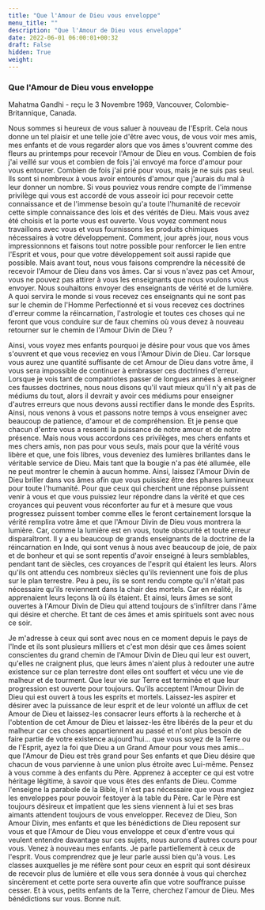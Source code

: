 ```yaml
---
title: "Que l'Amour de Dieu vous enveloppe"
menu_title: ""
description: "Que l'Amour de Dieu vous enveloppe"
date: 2022-06-01 06:00:01+00:32
draft: False
hidden: True
weight:
---
```

### Que l'Amour de Dieu vous enveloppe

Mahatma Gandhi - reçu le 3 Novembre 1969, Vancouver, Colombie-Britannique, Canada.

Nous sommes si heureux de vous saluer à nouveau de l'Esprit. Cela nous donne un tel plaisir et une telle joie d'être avec vous, de vous voir mes amis, mes enfants et de vous regarder alors que vos âmes s'ouvrent comme des fleurs au printemps pour recevoir l'Amour de Dieu en vous. Combien de fois j'ai veillé sur vous et combien de fois j'ai envoyé ma force d'amour pour vous entourer. Combien de fois j'ai prié pour vous, mais je ne suis pas seul. Ils sont si nombreux à vous avoir entourés d'amour que j'aurais du mal à leur donner un nombre. Si vous pouviez vous rendre compte de l'immense privilège qui vous est accordé de vous asseoir ici pour recevoir cette connaissance et de l'immense besoin qu'a toute l'humanité de recevoir cette simple connaissance des lois et des vérités de Dieu. Mais vous avez été choisis et la porte vous est ouverte. Vous voyez comment nous travaillons avec vous et vous fournissons les produits chimiques nécessaires à votre développement. Comment, jour après jour, nous vous impressionnons et faisons tout notre possible pour renforcer le lien entre l'Esprit et vous, pour que votre développement soit aussi rapide que possible. Mais avant tout, nous vous faisons comprendre la nécessité de recevoir l'Amour de Dieu dans vos âmes. Car si vous n'avez pas cet Amour, vous ne pouvez pas attirer à vous les enseignants que nous voulons vous envoyer. Nous souhaitons envoyer des enseignants de vérité et de lumière. A quoi servira le monde si vous recevez ces enseignants qui ne sont pas sur le chemin de l'Homme Perfectionné et si vous recevez ces doctrines d'erreur comme la réincarnation, l'astrologie et toutes ces choses qui ne feront que vous conduire sur de faux chemins où vous devez à nouveau retourner sur le chemin de l'Amour Divin de Dieu ?

Ainsi, vous voyez mes enfants pourquoi je désire pour vous que vos âmes s'ouvrent et que vous receviez en vous l'Amour Divin de Dieu. Car lorsque vous aurez une quantité suffisante de cet Amour de Dieu dans votre âme, il vous sera impossible de continuer à embrasser ces doctrines d'erreur. Lorsque je vois tant de compatriotes passer de longues années à enseigner ces fausses doctrines, nous nous disons qu'il vaut mieux qu'il n'y ait pas de médiums du tout, alors il devrait y avoir ces médiums pour enseigner d'autres erreurs que nous devons aussi rectifier dans le monde des Esprits. Ainsi, nous venons à vous et passons notre temps à vous enseigner avec beaucoup de patience, d'amour et de compréhension. Et je pense que chacun d'entre vous a ressenti la puissance de notre amour et de notre présence. Mais nous vous accordons ces privilèges, mes chers enfants et mes chers amis, non pas pour vous seuls, mais pour que la vérité vous libère et que, une fois libres, vous deveniez des lumières brillantes dans le véritable service de Dieu. Mais tant que la bougie n'a pas été allumée, elle ne peut montrer le chemin à aucun homme. Ainsi, laissez l'Amour Divin de Dieu briller dans vos âmes afin que vous puissiez être des phares lumineux pour toute l'humanité. Pour que ceux qui cherchent une réponse puissent venir à vous et que vous puissiez leur répondre dans la vérité et que ces croyances qui peuvent vous réconforter au fur et à mesure que vous progressez puissent tomber comme elles le feront certainement lorsque la vérité remplira votre âme et que l'Amour Divin de Dieu vous montrera la lumière. Car, comme la lumière est en vous, toute obscurité et toute erreur disparaîtront. Il y a eu beaucoup de grands enseignants de la doctrine de la réincarnation en Inde, qui sont venus à nous avec beaucoup de joie, de paix et de bonheur et qui se sont repentis d'avoir enseigné à leurs semblables, pendant tant de siècles, ces croyances de l'esprit qui étaient les leurs. Alors qu'ils ont attendu ces nombreux siècles qu'ils reviennent une fois de plus sur le plan terrestre. Peu à peu, ils se sont rendu compte qu'il n'était pas nécessaire qu'ils reviennent dans la chair des mortels. Car en réalité, ils apprenaient leurs leçons là où ils étaient. Et ainsi, leurs âmes se sont ouvertes à l'Amour Divin de Dieu qui attend toujours de s'infiltrer dans l'âme qui désire et cherche. Et tant de ces âmes et amis spirituels sont avec nous ce soir.

Je m'adresse à ceux qui sont avec nous en ce moment depuis le pays de l'Inde et ils sont plusieurs milliers et c'est mon désir que ces âmes soient conscientes du grand chemin de l'Amour Divin de Dieu qui leur est ouvert, qu'elles ne craignent plus, que leurs âmes n'aient plus à redouter une autre existence sur ce plan terrestre dont elles ont souffert et vécu une vie de malheur et de tourment. Que leur vie sur Terre est terminée et que leur progression est ouverte pour toujours. Qu'ils acceptent l'Amour Divin de Dieu qui est ouvert à tous les esprits et mortels. Laissez-les aspirer et désirer avec la puissance de leur esprit et de leur volonté un afflux de cet Amour de Dieu et laissez-les consacrer leurs efforts à la recherche et à l'obtention de cet Amour de Dieu et laissez-les être libérés de la peur et du malheur car ces choses appartiennent au passé et n'ont plus besoin de faire partie de votre existence aujourd'hui... que vous soyez de la Terre ou de l'Esprit, ayez la foi que Dieu a un Grand Amour pour vous mes amis... que l'Amour de Dieu est très grand pour Ses enfants et que Dieu désire que chacun de vous parvienne à une union plus étroite avec Lui-même. Pensez à vous comme à des enfants du Père. Apprenez à accepter ce qui est votre héritage légitime, à savoir que vous êtes des enfants de Dieu. Comme l'enseigne la parabole de la Bible, il n'est pas nécessaire que vous mangiez les enveloppes pour pouvoir festoyer à la table du Père. Car le Père est toujours désireux et impatient que les siens viennent à lui et ses bras aimants attendent toujours de vous envelopper. Recevez de Dieu, Son Amour Divin, mes enfants et que les bénédictions de Dieu reposent sur vous et que l'Amour de Dieu vous enveloppe et ceux d'entre vous qui veulent entendre davantage sur ces sujets, nous aurons d'autres cours pour vous. Venez à nouveau mes enfants. Je parle partiellement à ceux de l'esprit. Vous comprendrez que je leur parle aussi bien qu'à vous. Les classes auxquelles je me réfère sont pour ceux en esprit qui sont désireux de recevoir plus de lumière et elle vous sera donnée à vous qui cherchez sincèrement et cette porte sera ouverte afin que votre souffrance puisse cesser. Et à vous, petits enfants de la Terre, cherchez l'amour de Dieu. Mes bénédictions sur vous. Bonne nuit.
